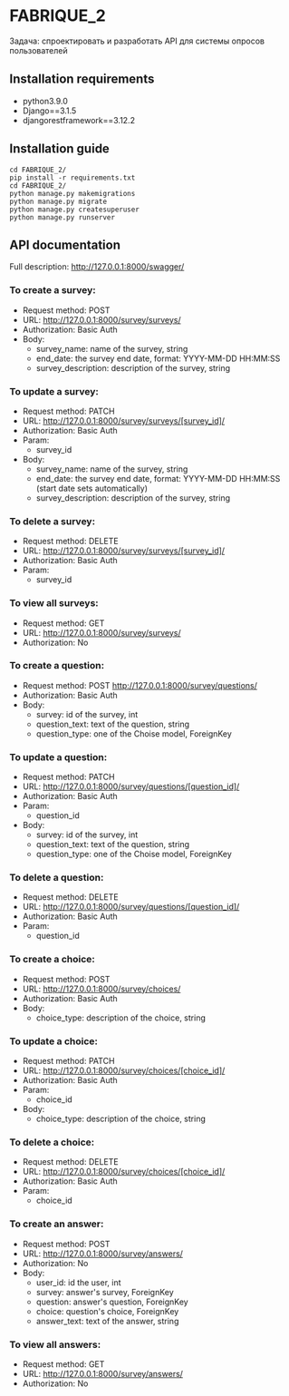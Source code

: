 # FABRIQUE_2
Задача: спроектировать и разработать API для системы опросов пользователей

## Installation requirements
  * python3.9.0
  * Django==3.1.5
  * djangorestframework==3.12.2
  
## Installation guide
```
cd FABRIQUE_2/
pip install -r requirements.txt
cd FABRIQUE_2/
python manage.py makemigrations
python manage.py migrate
python manage.py createsuperuser
python manage.py runserver
```


## API documentation

Full description:
http://127.0.0.1:8000/swagger/

### To create a survey:
* Request method: POST
* URL: http://127.0.0.1:8000/survey/surveys/
* Authorization: Basic Auth
* Body:
    * survey_name: name of the survey, string
    * end_date: the survey end date, format: YYYY-MM-DD HH:MM:SS
    * survey_description: description of the survey, string


### To update a survey:
* Request method: PATCH
* URL: http://127.0.0.1:8000/survey/surveys/[survey_id]/
* Authorization: Basic Auth
* Param:
    * survey_id 
* Body:
    * survey_name: name of the survey, string
    * end_date: the survey end date, format: YYYY-MM-DD HH:MM:SS (start date sets automatically)
    * survey_description: description of the survey, string


### To delete a survey:
* Request method: DELETE
* URL: http://127.0.0.1:8000/survey/surveys/[survey_id]/
* Authorization: Basic Auth
* Param:
    * survey_id


### To view all surveys:
* Request method: GET
* URL: http://127.0.0.1:8000/survey/surveys/
* Authorization: No



### To create a question:
* Request method: POST
http://127.0.0.1:8000/survey/questions/
* Authorization: Basic Auth
* Body:
    * survey: id of the survey, int
    * question_text: text of the question, string
    * question_type: one of the Choise model, ForeignKey


### To update a question:
* Request method: PATCH
* URL: http://127.0.0.1:8000/survey/questions/[question_id]/
* Authorization: Basic Auth
* Param:
    * question_id
* Body:
    * survey: id of the survey, int
    * question_text: text of the question, string
    * question_type: one of the Choise model, ForeignKey


### To delete a question:
* Request method: DELETE
* URL: http://127.0.0.1:8000/survey/questions/[question_id]/
* Authorization: Basic Auth
* Param:
    * question_id


### To create a choice:
* Request method: POST
* URL: http://127.0.0.1:8000/survey/choices/
* Authorization: Basic Auth
* Body:
    * choice_type: description of the choice, string



### To update a choice:
* Request method: PATCH
* URL: http://127.0.0.1:8000/survey/choices/[choice_id]/
* Authorization: Basic Auth
* Param:
    * choice_id
* Body:
    * choice_type: description of the choice, string


### To delete a choice:
* Request method: DELETE
* URL: http://127.0.0.1:8000/survey/choices/[choice_id]/
* Authorization: Basic Auth
* Param:
    * choice_id


### To create an answer:
* Request method: POST
* URL: http://127.0.0.1:8000/survey/answers/
* Authorization: No
* Body:
    * user_id: id the user, int
    * survey: answer's survey, ForeignKey
    * question: answer's question, ForeignKey
    * choice: question's choice, ForeignKey
	* answer_text: text of the answer, string


### To view all answers:
* Request method: GET
* URL: http://127.0.0.1:8000/survey/answers/
* Authorization: No







  
